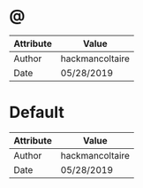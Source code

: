 # @
| Attribute | Value |
| ---  | ---     |
| Author | hackmancoltaire |
| Date | 05/28/2019 |
# Default
| Attribute | Value |
| ---  | ---     |
| Author | hackmancoltaire |
| Date | 05/28/2019 |
